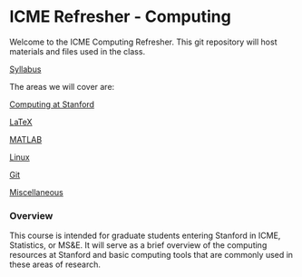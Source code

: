 # ICME Refresher - Computing

Welcome to the ICME Computing Refresher.  This git repository will host materials and files used in the class.

[Syllabus](syllabus.md)

The areas we will cover are:

[Computing at Stanford](computingAtStanford.md)

[LaTeX](latex.md)

[MATLAB](matlab.md)

[Linux](linux.md)

[Git](git.md)

[Miscellaneous](miscellaneous.md)

### Overview

This course is intended for graduate students entering Stanford in ICME, Statistics, or MS&E.
It will serve as a brief overview of the computing resources at Stanford and basic computing tools that are commonly used in these areas of research.
